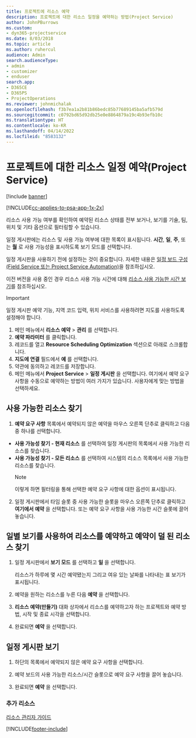 ```yaml
---
title: 프로젝트에 리소스 예약
description: 프로젝트에 대한 리소스 일정을 예약하는 방법(Project Service)
author: JohnPBurrows
ms.custom:
- dyn365-projectservice
ms.date: 8/03/2018
ms.topic: article
ms.author: ruhercul
audience: Admin
search.audienceType:
- admin
- customizer
- enduser
search.app:
- D365CE
- D365PS
- ProjectOperations
ms.reviewer: johnmichalak
ms.openlocfilehash: f3b7ea1a2b81b86bedc85b77689145ba5afb579d
ms.sourcegitcommit: c0792bd65d92db25e0e8864879a19c4b93efb10c
ms.translationtype: HT
ms.contentlocale: ko-KR
ms.lasthandoff: 04/14/2022
ms.locfileid: "8583132"
---
```

# <a name="schedule-resources-for-a-project-project-service"></a>프로젝트에 대한 리소스 일정 예약(Project Service)

[!include [banner](../includes/psa-now-project-operations.md)]

[!INCLUDE[cc-applies-to-psa-app-1x-2x](../includes/cc-applies-to-psa-app-1x-2x.md)]

리소스 사용 가능 여부를 확인하여 예약된 리소스 상태를 전부 보거나, 보기를 기술, 팀, 위치 및 기타 옵션으로 필터링할 수 있습니다.  
  
일정 게시판에는 리소스 및 사용 가능 여부에 대한 목록이 표시됩니다. **시간**, **일**, **주**, 또는 **월** 로 사용 가능성을 표시하도록 보기 모드를 선택합니다.  
  
일정 게시판을 사용하기 전에 설정하는 것이 중요합니다. 자세한 내용은 [일정 보드 구성(Field Service 또는 Project Service Automation)](/dynamics365/field-service/configure-schedule-board)을 참조하십시오.
  
이전 버전을 사용 중인 경우 리소스 사용 가능 시간에 대해 [리소스 사용 가능한 시간 보기](../psa/view-resource-availability.md)를 참조하십시오.  

> [!IMPORTANT]
>  일정 게시판 예약 기능, 지역 코드 입력, 위치 서비스를 사용하려면 지도를 사용하도록 설정해야 합니다.  
> 
> 1. 메인 메뉴에서 **리소스 예약** > **관리** 를 선택합니다.  
> 2. **예약 파라미터** 를 클릭합니다.  
> 3. 레코드를 열고 **Resource Scheduling Optimization** 섹션으로 아래로 스크롤합니다.  
> 4. **지도에 연결** 필드에서 **예** 를 선택합니다.  
> 5. 약관에 동의하고 레코드를 저장합니다.  
> 6. 메인 메뉴에서 **Project Service** > **일정 게시판** 을 선택합니다. 여기에서 예약 요구 사항을 수동으로 예약하는 방법이 여러 가지가 있습니다. 사용자에게 맞는 방법을 선택하세요.
  
## <a name="find-available-resources"></a>사용 가능한 리소스 찾기

1.  **예약 요구 사항** 목록에서 예약되지 않은 예약을 마우스 오른쪽 단추로 클릭하고 다음 중 하나를 선택합니다.  
  
- **사용 가능성 찾기 - 현재 리소스** 를 선택하여 일정 게시판의 목록에서 사용 가능한 리소스를 찾습니다.  
- **사용 가능성 찾기 - 모든 리소스** 를 선택하여 시스템의 리소스 목록에서 사용 가능한 리소스를 찾습니다.  
   > [!NOTE]
   >  이렇게 하면 필터링을 통해 선택한 예약 요구 사항에 대한 옵션이 표시됩니다.  
  
2. 일정 게시판에서 타임 슬롯 중 사용 가능한 슬롯을 마우스 오른쪽 단추로 클릭하고 **여기에서 예약** 을 선택합니다. 또는 예약 요구 사항을 사용 가능한 시간 슬롯에 끌어 놓습니다.  
  

## <a name="book-a-resource-using-the-daily-view-and-find-whos-under-booked"></a>일별 보기를 사용하여 리소스를 예약하고 예약이 덜 된 리소스 찾기
  
1.  일정 게시판에서 **보기 모드** 를 선택하고 **일** 을 선택합니다.  
  
    리소스가 하루에 몇 시간 예약됐는지 그리고 여유 있는 날짜를 나타내는 표 보기가 표시됩니다.  
  
2.  예약을 원하는 리소스를 누른 다음 **예약** 을 선택합니다.  
  
3.  **리소스 예약(만들기)** 대화 상자에서 리소스를 예약하고자 하는 프로젝트와 예약 방법, 시작 및 종료 시각을 선택합니다.  
  
4.  완료되면 **예약** 을 선택합니다.  
  
## <a name="view-to-the-schedule-board"></a>일정 게시판 보기
  
1.  하단의 목록에서 예약되지 않은 예약 요구 사항을 선택합니다.  
  
2.  예약 보드의 사용 가능한 리소스/시간 슬롯으로 예약 요구 사항을 끌어 놓습니다.  
  
3.  완료되면 **예약** 을 선택합니다.  
  
### <a name="additional-resources"></a>추가 리소스  
 [리소스 관리자 가이드](../psa/resource-manager-guide.md)


[!INCLUDE[footer-include](../includes/footer-banner.md)]
